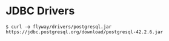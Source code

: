 JDBC Drivers
============

```
$ curl -o flyway/drivers/postgresql.jar https://jdbc.postgresql.org/download/postgresql-42.2.6.jar
```